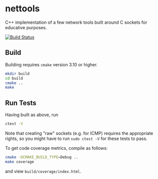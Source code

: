 # nettools
C++ implementation of a few network tools built around C sockets for educative
purposes.

[![Build Status](https://travis-ci.com/cleborys/nettools.svg?branch=master)](https://travis-ci.com/cleborys/nettools)

## Build ##
Building requires `cmake` version 3.10 or higher.
```bash
mkdir build
cd build
cmake ..
make
```

## Run Tests ##
Having built as above, run
```bash
ctest -V
```
Note that creating "raw" sockets (e.g. for ICMP) requires the appropriate rights,
so you might have to run `sudo ctest -V` for these tests to pass.

To get code coverage metrics, compile as follows:
```bash
cmake -DCMAKE_BUILD_TYPE=Debug ..
make coverage
```
and view `build/coverage/index.html`.
